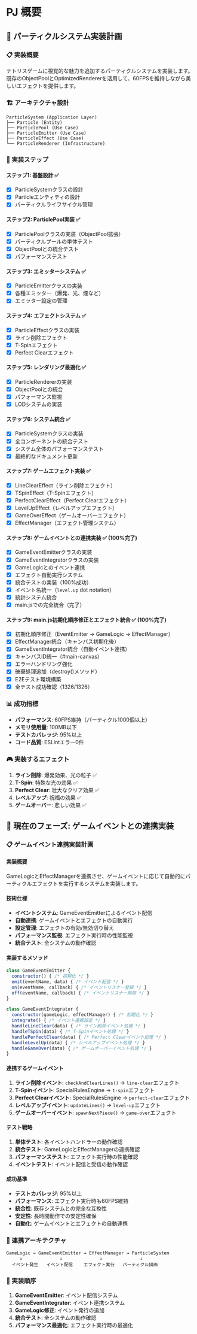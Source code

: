 # PJ 概要

## 🎯 パーティクルシステム実装計画

### 📋 実装概要
テトリスゲームに視覚的な魅力を追加するパーティクルシステムを実装します。既存のObjectPoolとOptimizedRendererを活用して、60FPSを維持しながら美しいエフェクトを提供します。

### 🏗️ アーキテクチャ設計
```
ParticleSystem (Application Layer)
├── Particle (Entity)
├── ParticlePool (Use Case)
├── ParticleEmitter (Use Case)
├── ParticleEffect (Use Case)
└── ParticleRenderer (Infrastructure)
```

### 🔧 実装ステップ

#### ステップ1: 基盤設計 ✅
- [x] ParticleSystemクラスの設計
- [x] Particleエンティティの設計
- [x] パーティクルライフサイクル管理

#### ステップ2: ParticlePool実装 ✅
- [x] ParticlePoolクラスの実装（ObjectPool拡張）
- [x] パーティクルプールの単体テスト
- [x] ObjectPoolとの統合テスト
- [x] パフォーマンステスト

#### ステップ3: エミッターシステム ✅
- [x] ParticleEmitterクラスの実装
- [x] 各種エミッター（爆発、光、煙など）
- [x] エミッター設定の管理

#### ステップ4: エフェクトシステム ✅
- [x] ParticleEffectクラスの実装
- [x] ライン削除エフェクト
- [x] T-Spinエフェクト
- [x] Perfect Clearエフェクト

#### ステップ5: レンダリング最適化 ✅
- [x] ParticleRendererの実装
- [x] ObjectPoolとの統合
- [x] パフォーマンス監視
- [x] LODシステムの実装

#### ステップ6: システム統合 ✅
- [x] ParticleSystemクラスの実装
- [x] 全コンポーネントの統合テスト
- [x] システム全体のパフォーマンステスト
- [x] 最終的なドキュメント更新

#### ステップ7: ゲームエフェクト実装 ✅
- [x] LineClearEffect（ライン削除エフェクト）
- [x] TSpinEffect（T-Spinエフェクト）
- [x] PerfectClearEffect（Perfect Clearエフェクト）
- [x] LevelUpEffect（レベルアップエフェクト）
- [x] GameOverEffect（ゲームオーバーエフェクト）
- [x] EffectManager（エフェクト管理システム）

#### ステップ8: ゲームイベントとの連携実装 ✅ (100%完了)
- [x] GameEventEmitterクラスの実装
- [x] GameEventIntegratorクラスの実装
- [x] GameLogicとのイベント連携
- [x] エフェクト自動実行システム
- [x] 統合テストの実装（100%成功）
- [x] イベント名統一（`level.up` dot notation）
- [x] 統計システム統合
- [x] main.jsでの完全統合（完了）

#### ステップ9: main.js初期化順序修正とエフェクト統合 ✅ (100%完了)
- [x] 初期化順序修正（EventEmitter → GameLogic → EffectManager）
- [x] EffectManager統合（キャンバス初期化後）
- [x] GameEventIntegrator統合（自動イベント連携）
- [x] キャンバスID統一（#main-canvas）
- [x] エラーハンドリング強化
- [x] 破棄処理追加（destroy()メソッド）
- [x] E2Eテスト環境構築
- [x] 全テスト成功確認（1326/1326）

### 📊 成功指標
- **パフォーマンス**: 60FPS維持（パーティクル1000個以上）
- **メモリ使用量**: 100MB以下
- **テストカバレッジ**: 95%以上
- **コード品質**: ESLintエラー0件

### 🎮 実装するエフェクト
1. **ライン削除**: 爆発効果、光の粒子 ✅
2. **T-Spin**: 特殊な光の効果 ✅
3. **Perfect Clear**: 壮大なクリア効果 ✅
4. **レベルアップ**: 祝福の効果 ✅
5. **ゲームオーバー**: 悲しい効果 ✅

## 🚀 現在のフェーズ: ゲームイベントとの連携実装

### 📋 ゲームイベント連携実装計画

#### 実装概要
GameLogicとEffectManagerを連携させ、ゲームイベントに応じて自動的にパーティクルエフェクトを実行するシステムを実装します。

#### 技術仕様
- **イベントシステム**: GameEventEmitterによるイベント配信
- **自動連携**: ゲームイベントとエフェクトの自動実行
- **設定管理**: エフェクトの有効/無効切り替え
- **パフォーマンス監視**: エフェクト実行時の性能監視
- **統合テスト**: 全システムの動作確認

#### 実装するメソッド
```javascript
class GameEventEmitter {
  constructor() { /* 初期化 */ }
  emit(eventName, data) { /* イベント配信 */ }
  on(eventName, callback) { /* イベントリスナー登録 */ }
  off(eventName, callback) { /* イベントリスナー削除 */ }
}

class GameEventIntegrator {
  constructor(gameLogic, effectManager) { /* 初期化 */ }
  integrate() { /* イベント連携設定 */ }
  handleLineClear(data) { /* ライン削除イベント処理 */ }
  handleTSpin(data) { /* T-Spinイベント処理 */ }
  handlePerfectClear(data) { /* Perfect Clearイベント処理 */ }
  handleLevelUp(data) { /* レベルアップイベント処理 */ }
  handleGameOver(data) { /* ゲームオーバーイベント処理 */ }
}
```

#### 連携するゲームイベント
1. **ライン削除イベント**: `checkAndClearLines()` → `line-clear`エフェクト
2. **T-Spinイベント**: SpecialRulesEngine → `t-spin`エフェクト
3. **Perfect Clearイベント**: SpecialRulesEngine → `perfect-clear`エフェクト
4. **レベルアップイベント**: `updateLines()` → `level-up`エフェクト
5. **ゲームオーバーイベント**: `spawnNextPiece()` → `game-over`エフェクト

#### テスト戦略
1. **単体テスト**: 各イベントハンドラーの動作確認
2. **統合テスト**: GameLogicとEffectManagerの連携確認
3. **パフォーマンステスト**: エフェクト実行時の性能確認
4. **イベントテスト**: イベント配信と受信の動作確認

#### 成功基準
- **テストカバレッジ**: 95%以上
- **パフォーマンス**: エフェクト実行時も60FPS維持
- **統合性**: 既存システムとの完全な互換性
- **安定性**: 長時間動作での安定性確保
- **自動化**: ゲームイベントとエフェクトの自動連携

### 🔗 連携アーキテクチャ
```
GameLogic → GameEventEmitter → EffectManager → ParticleSystem
     ↓              ↓              ↓              ↓
  イベント発生   イベント配信    エフェクト実行   パーティクル描画
```

### 📝 実装順序
1. **GameEventEmitter**: イベント配信システム
2. **GameEventIntegrator**: イベント連携システム
3. **GameLogic修正**: イベント発行の追加
4. **統合テスト**: 全システムの動作確認
5. **パフォーマンス最適化**: エフェクト実行時の最適化
